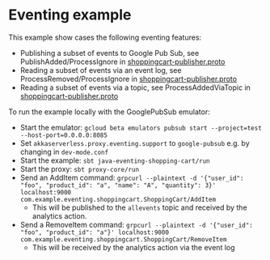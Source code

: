 # Eventing example

This example show cases the following eventing features:

* Publishing a subset of events to Google Pub Sub, see PublishAdded/ProcessIgnore in [shoppingcart-publisher.proto](../../protocols/example/eventing/shoppingcart/shoppingcart-publisher.proto)
* Reading a subset of events via an event log, see ProcessRemoved/ProcessIgnore in [shoppingcart-publisher.proto](../../protocols/example/eventing/shoppingcart/shoppingcart-publisher.proto)
* Reading a subset of events via a topic, see ProcessAddedViaTopic in [shoppingcart-publisher.proto](../../protocols/example/eventing/shoppingcart/shoppingcart-publisher.proto)

To run the example locally with the GooglePubSub emulator:

* Start the emulator: `gcloud beta emulators pubsub start --project=test --host-port=0.0.0.0:8085`
* Set `akkaserverless.proxy.eventing.support` to `google-pubsub` e.g. by changing in `dev-mode.conf`
* Start the example: `sbt java-eventing-shopping-cart/run`
* Start the proxy: `sbt proxy-core/run`
* Send an AddItem command: `grpcurl --plaintext -d '{"user_id": "foo", "product_id": "a", "name": "A", "quantity": 3}' localhost:9000 com.example.eventing.shoppingcart.ShoppingCart/AddItem`
    * This will be published to the `allevents` topic and received by the analytics action.
* Send a RemoveItem command: `grpcurl --plaintext -d '{"user_id": "foo", "product_id": "a"}' localhost:9000 com.example.eventing.shoppingcart.ShoppingCart/RemoveItem`
    * This will be received by the analytics action via the event log
